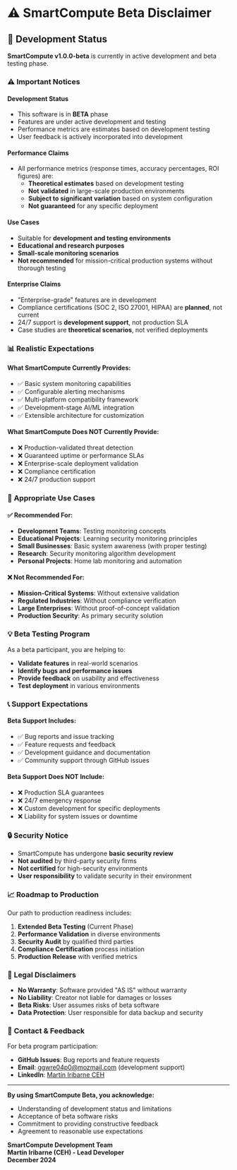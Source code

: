 # ⚠️ SmartCompute Beta Disclaimer

## 🚧 **Development Status**

**SmartCompute v1.0.0-beta** is currently in active development and beta testing phase.

### ⚠️ **Important Notices**

#### **Development Status**
- This software is in **BETA** phase
- Features are under active development and testing
- Performance metrics are estimates based on development testing
- User feedback is actively incorporated into development

#### **Performance Claims**
- All performance metrics (response times, accuracy percentages, ROI figures) are:
  - **Theoretical estimates** based on development testing
  - **Not validated** in large-scale production environments
  - **Subject to significant variation** based on system configuration
  - **Not guaranteed** for any specific deployment

#### **Use Cases**
- Suitable for **development and testing environments**
- **Educational and research purposes**
- **Small-scale monitoring scenarios**
- **Not recommended** for mission-critical production systems without thorough testing

#### **Enterprise Claims**
- "Enterprise-grade" features are in development
- Compliance certifications (SOC 2, ISO 27001, HIPAA) are **planned**, not current
- 24/7 support is **development support**, not production SLA
- Case studies are **theoretical scenarios**, not verified deployments

### 📊 **Realistic Expectations**

#### **What SmartCompute Currently Provides:**
- ✅ Basic system monitoring capabilities
- ✅ Configurable alerting mechanisms
- ✅ Multi-platform compatibility framework
- ✅ Development-stage AI/ML integration
- ✅ Extensible architecture for customization

#### **What SmartCompute Does NOT Currently Provide:**
- ❌ Production-validated threat detection
- ❌ Guaranteed uptime or performance SLAs
- ❌ Enterprise-scale deployment validation
- ❌ Compliance certification
- ❌ 24/7 production support

### 🎯 **Appropriate Use Cases**

#### **✅ Recommended For:**
- **Development Teams**: Testing monitoring concepts
- **Educational Projects**: Learning security monitoring principles
- **Small Businesses**: Basic system awareness (with proper testing)
- **Research**: Security monitoring algorithm development
- **Personal Projects**: Home lab monitoring and automation

#### **❌ Not Recommended For:**
- **Mission-Critical Systems**: Without extensive validation
- **Regulated Industries**: Without compliance verification
- **Large Enterprises**: Without proof-of-concept validation
- **Production Security**: As primary security solution

### 💡 **Beta Testing Program**

As a beta participant, you are helping to:
- **Validate features** in real-world scenarios
- **Identify bugs and performance issues**
- **Provide feedback** on usability and effectiveness
- **Test deployment** in various environments

### 📞 **Support Expectations**

#### **Beta Support Includes:**
- ✅ Bug reports and issue tracking
- ✅ Feature requests and feedback
- ✅ Development guidance and documentation
- ✅ Community support through GitHub issues

#### **Beta Support Does NOT Include:**
- ❌ Production SLA guarantees
- ❌ 24/7 emergency response
- ❌ Custom development for specific deployments
- ❌ Liability for system issues or downtime

### 🔒 **Security Notice**

- SmartCompute has undergone **basic security review**
- **Not audited** by third-party security firms
- **Not certified** for high-security environments
- **User responsibility** to validate security in their environment

### 📈 **Roadmap to Production**

Our path to production readiness includes:
1. **Extended Beta Testing** (Current Phase)
2. **Performance Validation** in diverse environments
3. **Security Audit** by qualified third parties
4. **Compliance Certification** process initiation
5. **Production Release** with verified metrics

### 📝 **Legal Disclaimers**

- **No Warranty**: Software provided "AS IS" without warranty
- **No Liability**: Creator not liable for damages or losses
- **Beta Risks**: User assumes risks of beta software
- **Data Protection**: User responsible for data backup and security

### 🤝 **Contact & Feedback**

For beta program participation:
- **GitHub Issues**: Bug reports and feature requests
- **Email**: ggwre04p0@mozmail.com (development support)
- **LinkedIn**: [Martín Iribarne CEH](https://www.linkedin.com/in/mart%C3%ADn-iribarne-swtf/)

---

**By using SmartCompute Beta, you acknowledge:**
- Understanding of development status and limitations
- Acceptance of beta software risks
- Commitment to providing constructive feedback
- Agreement to reasonable use expectations

**SmartCompute Development Team**  
**Martín Iribarne (CEH) - Lead Developer**  
**December 2024**